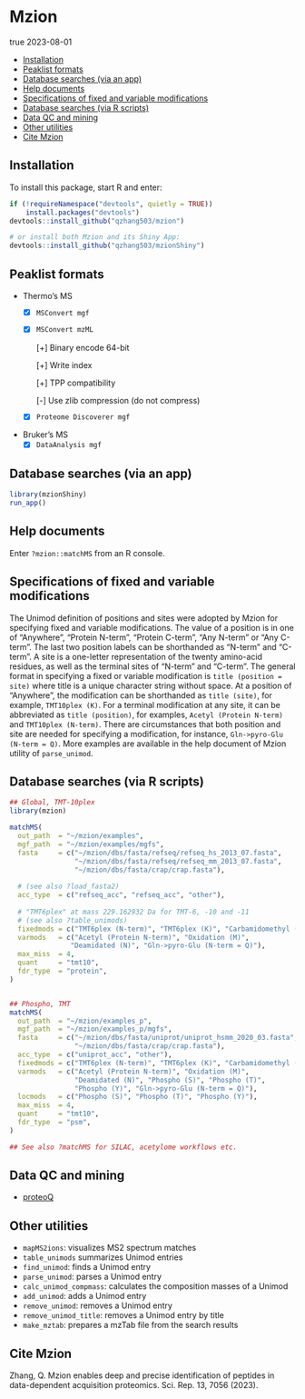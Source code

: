 Mzion
================
true
2023-08-01

- [Installation](#installation)
- [Peaklist formats](#peaklist-formats)
- [Database searches (via an app)](#database-searches-via-an-app)
- [Help documents](#help-documents)
- [Specifications of fixed and variable
  modifications](#specifications-of-fixed-and-variable-modifications)
- [Database searches (via R scripts)](#database-searches-via-r-scripts)
- [Data QC and mining](#data-qc-and-mining)
- [Other utilities](#other-utilities)
- [Cite Mzion](#cite-mzion)

## Installation

To install this package, start R and enter:

``` r
if (!requireNamespace("devtools", quietly = TRUE))
    install.packages("devtools")
devtools::install_github("qzhang503/mzion")

# or install both Mzion and its Shiny App:
devtools::install_github("qzhang503/mzionShiny")
```

## Peaklist formats

- Thermo’s MS
  - [x] `MSConvert mgf`

  - [x] `MSConvert mzML`

    \[+\] Binary encode 64-bit

    \[+\] Write index

    \[+\] TPP compatibility

    \[-\] Use zlib compression (do not compress)

  - [x] `Proteome Discoverer mgf`
- Bruker’s MS
  - [x] `DataAnalysis mgf`

## Database searches (via an app)

``` r
library(mzionShiny)
run_app()
```

## Help documents

Enter `?mzion::matchMS` from an R console.

## Specifications of fixed and variable modifications

The Unimod definition of positions and sites were adopted by Mzion for
specifying fixed and variable modifications. The value of a position is
in one of “Anywhere”, “Protein N-term”, “Protein C-term”, “Any N-term”
or “Any C-term”. The last two position labels can be shorthanded as
“N-term” and “C-term”. A site is a one-letter representation of the
twenty amino-acid residues, as well as the terminal sites of “N-term”
and “C-term”. The general format in specifying a fixed or variable
modification is `title (position = site)` where title is a unique
character string without space. At a position of “Anywhere”, the
modification can be shorthanded as `title (site)`, for example,
`TMT10plex (K)`. For a terminal modification at any site, it can be
abbreviated as `title (position)`, for examples,
`Acetyl (Protein N-term)` and `TMT10plex (N-term)`. There are
circumstances that both position and site are needed for specifying a
modification, for instance, `Gln->pyro-Glu (N-term = Q)`. More examples
are available in the help document of Mzion utility of `parse_unimod`.

## Database searches (via R scripts)

``` r
## Global, TMT-10plex
library(mzion)

matchMS(
  out_path  = "~/mzion/examples", 
  mgf_path  = "~/mzion/examples/mgfs",
  fasta     = c("~/mzion/dbs/fasta/refseq/refseq_hs_2013_07.fasta", 
                "~/mzion/dbs/fasta/refseq/refseq_mm_2013_07.fasta", 
                "~/mzion/dbs/fasta/crap/crap.fasta"), 
  
  # (see also ?load_fasta2)
  acc_type  = c("refseq_acc", "refseq_acc", "other"), 
  
  # "TMT6plex" at mass 229.162932 Da for TMT-6, -10 and -11 
  # (see also ?table_unimods)
  fixedmods = c("TMT6plex (N-term)", "TMT6plex (K)", "Carbamidomethyl (C)"),
  varmods   = c("Acetyl (Protein N-term)", "Oxidation (M)",
               "Deamidated (N)", "Gln->pyro-Glu (N-term = Q)"),
  max_miss  = 4, 
  quant     = "tmt10", 
  fdr_type  = "protein", 
)


## Phospho, TMT
matchMS(
  out_path  = "~/mzion/examples_p", 
  mgf_path  = "~/mzion/examples_p/mgfs",
  fasta     = c("~/mzion/dbs/fasta/uniprot/uniprot_hsmm_2020_03.fasta", 
                "~/mzion/dbs/fasta/crap/crap.fasta"), 
  acc_type  = c("uniprot_acc", "other"), 
  fixedmods = c("TMT6plex (N-term)", "TMT6plex (K)", "Carbamidomethyl (C)"), 
  varmods   = c("Acetyl (Protein N-term)", "Oxidation (M)", 
                "Deamidated (N)", "Phospho (S)", "Phospho (T)", 
                "Phospho (Y)", "Gln->pyro-Glu (N-term = Q)"), 
  locmods   = c("Phospho (S)", "Phospho (T)", "Phospho (Y)"), 
  max_miss  = 4, 
  quant     = "tmt10", 
  fdr_type  = "psm",
)

## See also ?matchMS for SILAC, acetylome workflows etc.
```

## Data QC and mining

- [proteoQ](https://github.com/qzhang503/proteoQ/)

## Other utilities

- `mapMS2ions`: visualizes MS2 spectrum matches
- `table_unimods` summarizes Unimod entries
- `find_unimod`: finds a Unimod entry
- `parse_unimod`: parses a Unimod entry
- `calc_unimod_compmass`: calculates the composition masses of a Unimod
- `add_unimod`: adds a Unimod entry
- `remove_unimod`: removes a Unimod entry
- `remove_unimod_title`: removes a Unimod entry by title
- `make_mztab`: prepares a mzTab file from the search results

## Cite Mzion

Zhang, Q. Mzion enables deep and precise identification of peptides in
data-dependent acquisition proteomics. Sci. Rep. 13, 7056 (2023).
